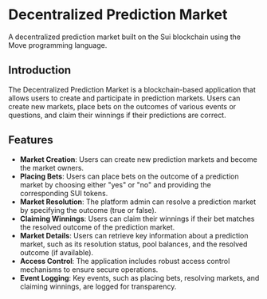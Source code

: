 # Decentralized Prediction Market

A decentralized prediction market built on the Sui blockchain using the Move programming language.

## Introduction

The Decentralized Prediction Market is a blockchain-based application that allows users to create and participate in prediction markets. Users can create new markets, place bets on the outcomes of various events or questions, and claim their winnings if their predictions are correct.

## Features

- **Market Creation**: Users can create new prediction markets and become the market owners.
- **Placing Bets**: Users can place bets on the outcome of a prediction market by choosing either "yes" or "no" and providing the corresponding SUI tokens.
- **Market Resolution**: The platform admin can resolve a prediction market by specifying the outcome (true or false).
- **Claiming Winnings**: Users can claim their winnings if their bet matches the resolved outcome of the prediction market.
- **Market Details**: Users can retrieve key information about a prediction market, such as its resolution status, pool balances, and the resolved outcome (if available).
- **Access Control**: The application includes robust access control mechanisms to ensure secure operations.
- **Event Logging**: Key events, such as placing bets, resolving markets, and claiming winnings, are logged for transparency.
  
